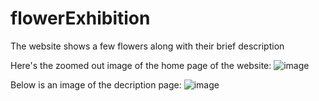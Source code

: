 # flowerExhibition
The website shows a few flowers along with their brief description

Here's the zoomed out image of the home page of the website:
![image](https://user-images.githubusercontent.com/59198317/146641562-7191cda6-3459-46b4-aff2-285a89600e03.png)

Below is an image of the decription page:
![image](https://user-images.githubusercontent.com/59198317/146641658-05fd16fc-0e88-4f9b-b284-51f79637fd9f.png)
